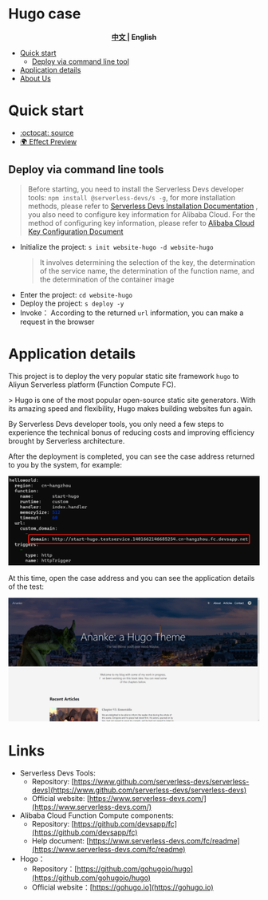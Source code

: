 # Hugo case

<toc>

<p align="center"><b> <a href="./readme.md"> 中文 </a> | English </b></p>

- [Quick start](#Quick-start)
    - [Deploy via command line tool](#Deploy-via-command-line-tools)
- [Application details](#Application-details)
- [About Us](#About-Us)

</toc>

# Quick start

- [:octocat: source](https://github.com/liufangchen/start-hugo)
- [:earth_africa: Effect Preview](
http://start-hugo.testservice.1401662146685254.cn-hangzhou.fc.devsapp.net/)

## Deploy via command line tools

> Before starting, you need to install the Serverless Devs developer tools: `npm install @serverless-devs/s -g`, for more installation methods, please refer to [Serverless Devs Installation Documentation](https://www.serverless-devs.com/serverless-devs/install) , you also need to configure key information for Alibaba Cloud. For the method of configuring key information, please refer to [Alibaba Cloud Key Configuration Document](https://www.serverless-devs.com/fc/config)
- Initialize the project: `s init website-hugo -d website-hugo`
    > It involves determining the selection of the key, the determination of the service name, the determination of the function name, and the determination of the container image
- Enter the project: `cd website-hugo`
- Deploy the project: `s deploy -y`
- Invoke： According to the returned `url` information, you can make a request in the browser

# Application details

This project is to deploy the very popular static site framework `hugo` to Aliyun Serverless platform (Function Compute FC).

&gt; Hugo is one of the most popular open-source static site generators. With its amazing speed and flexibility, Hugo makes building websites fun again.

By Serverless Devs developer tools, you only need a few steps to experience the technical bonus of reducing costs and improving efficiency brought by Serverless architecture.

 After the deployment is completed, you can see the case address returned to you by the system, for example:

![Picture alt](https://github.com/liufangchen/Resource/raw/start-hugo/url.png)

At this time, open the case address and you can see the application details of the test:

![Picture alt](https://github.com/liufangchen/Resource/raw/start-hugo/view.png)


# Links
- Serverless Devs Tools:
    - Repository: [https://www.github.com/serverless-devs/serverless-devs](https://www.github.com/serverless-devs/serverless-devs)
    - Official website: [https://www.serverless-devs.com/](https://www.serverless-devs.com/)
- Alibaba Cloud Function Compute components:
    - Repository: [https://github.com/devsapp/fc](https://github.com/devsapp/fc)
    - Help document: [https://www.serverless-devs.com/fc/readme](https://www.serverless-devs.com/fc/readme)
- Hogo：
    - Repository：[https://github.com/gohugoio/hugo](https://github.com/gohugoio/hugo)
    - Official website：[https://gohugo.io](https://gohugo.io)